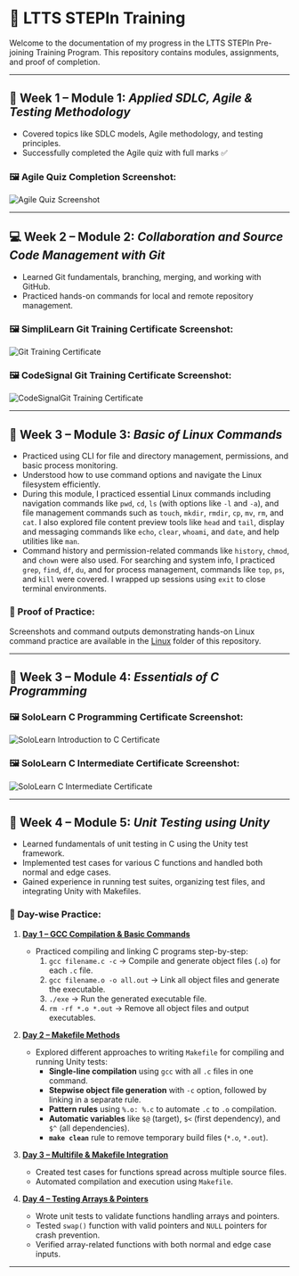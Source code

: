 # 💼 LTTS STEPIn Training

Welcome to the documentation of my progress in the LTTS STEPIn Pre-joining Training Program. This repository contains modules, assignments, and proof of completion.

---

## 📘 Week 1 – Module 1: *Applied SDLC, Agile & Testing Methodology*

- Covered topics like SDLC models, Agile methodology, and testing principles.
- Successfully completed the Agile quiz with full marks ✅

### 🖼️ Agile Quiz Completion Screenshot:

![Agile Quiz Screenshot](SDLC/Agile-for-Beginners.png)

---

## 💻 Week 2 – Module 2: *Collaboration and Source Code Management with Git*

- Learned Git fundamentals, branching, merging, and working with GitHub.
- Practiced hands-on commands for local and remote repository management.

### 🖼️ SimpliLearn Git Training Certificate Screenshot:

![Git Training Certificate](Git%20Training/git_training_sipliLearn.png)

### 🖼️ CodeSignal Git Training Certificate Screenshot:

![CodeSignalGit Training Certificate](Git%20Training/codesignal_certificate.png)

---

## 🐧 Week 3 – Module 3: *Basic of Linux Commands*

- Practiced using CLI for file and directory management, permissions, and basic process monitoring.
- Understood how to use command options and navigate the Linux filesystem efficiently.
- During this module, I practiced essential Linux commands including navigation commands like `pwd`, `cd`, `ls` (with options like `-l` and `-a`), and file management commands such as `touch`, `mkdir`, `rmdir`, `cp`, `mv`, `rm`, and `cat`. I also explored file content preview tools like `head` and `tail`, display and messaging commands like `echo`, `clear`, `whoami`, and `date`, and help utilities like `man`.
- Command history and permission-related commands like `history`, `chmod`, and `chown` were also used. For      searching and system info, I practiced `grep`, `find`, `df`, `du`, and for process management, commands like `top`, `ps`, and `kill` were covered. I wrapped up sessions using `exit` to close terminal environments.

### 📂 Proof of Practice:

Screenshots and command outputs demonstrating hands-on Linux command practice are available in the [Linux](Linux/) folder of this repository.


---

## 🔣 Week 3 – Module 4: *Essentials of C Programming*

### 🖼️ SoloLearn C Programming Certificate Screenshot:

![SoloLearn Introduction to C Certificate](Essentials%20of%20C%20Programming/sololearn_certificate/sololearn_c.jpg)

### 🖼️ SoloLearn C Intermediate Certificate Screenshot:

![SoloLearn  C Intermediate Certificate](Essentials%20of%20C%20Programming/sololearn_certificate/c_intermediate.jpg)

---

## 🧪 Week 4 – Module 5: *Unit Testing using Unity*

- Learned fundamentals of unit testing in C using the Unity test framework.
- Implemented test cases for various C functions and handled both normal and edge cases.
- Gained experience in running test suites, organizing test files, and integrating Unity with Makefiles.

### 📅 Day-wise Practice:
1. **[Day 1 – GCC Compilation & Basic Commands](Unit%20Testing%20using%20Unity/Day1)**  
   - Practiced compiling and linking C programs step-by-step:  
     1. `gcc filename.c -c` → Compile and generate object files (`.o`) for each `.c` file.  
     2. `gcc filename.o -o all.out` → Link all object files and generate the executable.  
     3. `./exe` → Run the generated executable file.  
     4. `rm -rf *.o *.out` → Remove all object files and output executables.  

2. **[Day 2 – Makefile Methods](Unit%20Testing%20using%20Unity/Day2)**  
   - Explored different approaches to writing `Makefile` for compiling and running Unity tests:  
     - **Single-line compilation** using `gcc` with all `.c` files in one command.  
     - **Stepwise object file generation** with `-c` option, followed by linking in a separate rule.  
     - **Pattern rules** using `%.o: %.c` to automate `.c` to `.o` compilation.  
     - **Automatic variables** like `$@` (target), `$<` (first dependency), and `$^` (all dependencies).  
     - **`make clean`** rule to remove temporary build files (`*.o`, `*.out`).  

3. **[Day 3 – Multifile & Makefile Integration](Unit%20Testing%20using%20Unity/Day3)**  
   - Created test cases for functions spread across multiple source files.  
   - Automated compilation and execution using `Makefile`.  

4. **[Day 4 – Testing Arrays & Pointers](Unit%20Testing%20using%20Unity/Day4)**  
   - Wrote unit tests to validate functions handling arrays and pointers.  
   - Tested `swap()` function with valid pointers and `NULL` pointers for crash prevention.  
   - Verified array-related functions with both normal and edge case inputs. 

---
